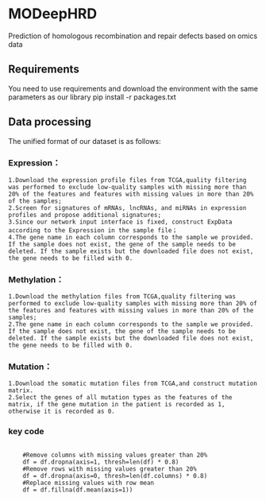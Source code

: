 # MODeepHRD
Prediction of homologous recombination and repair defects based on omics data
## Requirements
You need to use requirements and download the environment with the same parameters as our library
pip install -r packages.txt

## Data processing
The unified format of our dataset is as follows:
### Expression：
    1.Download the expression profile files from TCGA,quality filtering was performed to exclude low-quality samples with missing more than 20% of the features and features with missing values in more than 20% of the samples;
    2.Screen for signatures of mRNAs, lncRNAs, and miRNAs in expression profiles and propose additional signatures;
    3.Since our network input interface is fixed, construct ExpData according to the Expression in the sample file；
    4.The gene name in each column corresponds to the sample we provided. If the sample does not exist, the gene of the sample needs to be deleted. If the sample exists but the downloaded file does not exist, the gene needs to be filled with 0.
### Methylation：
    1.Download the methylation files from TCGA,quality filtering was performed to exclude low-quality samples with missing more than 20% of the features and features with missing values in more than 20% of the samples;
    2.The gene name in each column corresponds to the sample we provided. If the sample does not exist, the gene of the sample needs to be deleted. If the sample exists but the downloaded file does not exist, the gene needs to be filled with 0.
### Mutation：
    1.Download the somatic mutation files from TCGA,and construct mutation matrix.
    2.Select the genes of all mutation types as the features of the matrix, if the gene mutation in the patient is recorded as 1, otherwise it is recorded as 0.
### key code
<code> 
    #Remove columns with missing values greater than 20%
    df = df.dropna(axis=1, thresh=len(df) * 0.8)
    #Remove rows with missing values greater than 20%
    df = df.dropna(axis=0, thresh=len(df.columns) * 0.8)
    #Replace missing values with row mean
    df = df.fillna(df.mean(axis=1))
</code>



